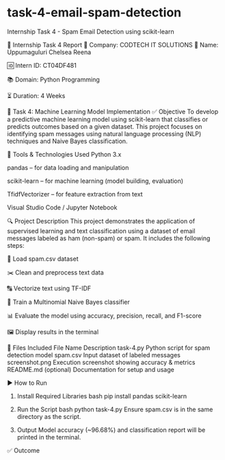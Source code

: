# task-4-email-spam-detection
Internship Task 4 - Spam Email Detection using scikit-learn

📝 Internship Task 4 Report
🏢 Company: CODTECH IT SOLUTIONS
👤 Name: Uppumaguluri Chelsea Reena

🆔 Intern ID: CT04DF481

📚 Domain: Python Programming

⏳ Duration: 4 Weeks

📌 Task 4: Machine Learning Model Implementation
✅ Objective
To develop a predictive machine learning model using scikit-learn that classifies or predicts outcomes based on a given dataset. This project focuses on identifying spam messages using natural language processing (NLP) techniques and Naive Bayes classification.

🧰 Tools & Technologies Used
Python 3.x

pandas – for data loading and manipulation

scikit-learn – for machine learning (model building, evaluation)

TfidfVectorizer – for feature extraction from text

Visual Studio Code / Jupyter Notebook

🔍 Project Description
This project demonstrates the application of supervised learning and text classification using a dataset of email messages labeled as ham (non-spam) or spam. It includes the following steps:

📂 Load spam.csv dataset

✂️ Clean and preprocess text data

🔠 Vectorize text using TF-IDF

🧠 Train a Multinomial Naive Bayes classifier

📊 Evaluate the model using accuracy, precision, recall, and F1-score

🖼️ Display results in the terminal

📁 Files Included
File Name	Description
task-4.py	Python script for spam detection model
spam.csv	Input dataset of labeled messages
screenshot.png	Execution screenshot showing accuracy & metrics
README.md (optional)	Documentation for setup and usage

▶ How to Run
1. Install Required Libraries
bash
pip install pandas scikit-learn
2. Run the Script
bash
python task-4.py
Ensure spam.csv is in the same directory as the script.

3. Output
Model accuracy (~96.68%) and classification report will be printed in the terminal.

✅ Outcome
